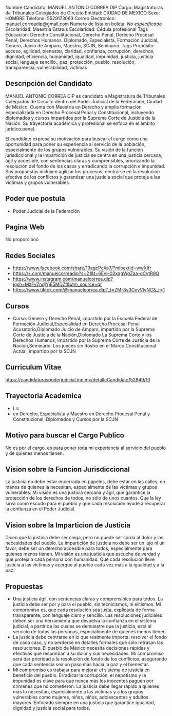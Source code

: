 Nombre Candidato: MANUEL ANTONIO CORREA DIP
Cargo: Magistraturas de Tribunales Colegiados de Circuito
Entidad: CIUDAD DE MEXICO
Sexo: HOMBRE
Telefono: 5529173063
Correo Electronico: manuel.correadip@gmail.com
Numero de lista en boleta: *No especificado*
Escolaridad: Maestría
Estatus Escolaridad: Cédula profesional
Tags Educación: Derecho Constitucional, Derecho Penal, Derecho Procesal Penal, Derechos Humanos, Diplomado, Especialista, Formación Judicial, Género, Juicio de Amparo, Maestro, SCJN, Seminario.
Tags Propósito: acceso, agilidad, bienestar, claridad, confianza, corrupción, derechos, dignidad, eficiencia, humanidad, igualdad, impunidad, justicia, justicia social, lenguaje sencillo., paz, protección, pueblo, resolución, transparencia, vulnerabilidad, víctimas


## Descripción del Candidato 

MANUEL ANTONIO CORREA DIP es candidato a Magistratura de Tribunales Colegiados de Circuito dentro del Poder Judicial de la Federación, Ciudad de México. Cuenta con Maestría en Derecho y amplia formación especializada en Derecho Procesal Penal y Constitucional, incluyendo diplomados y cursos impartidos por la Suprema Corte de Justicia de la Nación. Su trayectoria académica y profesional se enfoca en el ámbito jurídico penal.

El candidato expresa su motivación para buscar el cargo como una oportunidad para poner su experiencia al servicio de la población, especialmente de los grupos vulnerables. Su visión de la función jurisdiccional y la impartición de justicia se centra en una justicia cercana, ágil y accesible, con sentencias claras y comprensibles, priorizando la resolución del fondo de los casos y erradicando la corrupción e impunidad. Sus propuestas incluyen agilizar los procesos, centrarse en la resolución efectiva de los conflictos y garantizar una justicia social que proteja a las víctimas y grupos vulnerables.


## Poder que postula

- Poder Judicial de la Federación


## Pagina Web

No proporcionó


## Redes Sociales

- https://www.facebook.com/share/19agcPcXa7/?mibextid=wwXIfr
- https://x.com/manuelcorreadip?s=21&t=6EvH02xqgWgZaa-oCytR9Q
- https://www.instagram.com/manuelcorrea.dip?igsh=MzFvZndjYjE5MDZt&utm_source=qr
- https://www.tiktok.com/@manuelcorrea.dip?_t=ZM-8v3CoyVlyNC&_r=1


## Cursos

- Curso: Género y Derecho Penal, impartido por la Escuela Federal de Formación Judicial,Especialidad en Derecho Procesal Penal Acusatorio,Diplomado Juicio de Amparo, impartido por la Suprema Corte de Justicia de la Nación,Diplomado La Suprema Corte y los Derechos Humanos, impartido por la Suprema Corte de Justicia de la Nación,Seminario: Los jueces sin Rostro en el Marco Constitucional Actual, impartido por la SCJN


## Curriculum Vitae

https://candidaturaspoderjudicial.ine.mx/detalleCandidato/52849/10


## Trayectoria Academica

- Lic
- en Derecho, Especialista y Maestro en Derecho Procesal Penal y Constitucional; Diplomados y Cursos por la SCJN


## Motivo para buscar el Cargo Publico

No es por el cargo, es para poner toda mi experiencia al servicio del pueblo y de quienes menos tienen.


## Vision sobre la Funcion Jurisdiccional

La justicia no debe estar encerrada en papeles, debe estar en las calles, en manos de quienes la necesitan, especialmente de las víctimas y grupos vulnerables. Mi visión es una justicia cercana y ágil, que garantice la protección de los derechos de todos, no sólo de unos cuantos. Que la ley sirva como escudo para el pueblo y que cada resolución ayude a recuperar la confianza en el Poder Judicial.


## Vision sobre la Imparticion de Justicia

Dicen que la justicia debe ser ciega, pero no puede ser sorda al dolor y las necesidades del pueblo. La impartición de justicia no debe ser un lujo ni un favor, debe ser un derecho accesible para todos, especialmente para quienes menos tienen. Mi visión es una justicia que escuche de verdad y que proteja a cada persona con humanidad. Que cada resolución lleve justicia a las víctimas y acerque al pueblo cada vez más a la igualdad y a la paz.


## Propuestas

- Una justicia ágil, con sentencias claras y comprensibles para todos. La justicia debe ser por y para el pueblo, sin tecnicismos, ni elitismos. Mi compromiso es, que cada resolución sea justa, explicada de forma transparente, con lenguaje claro y sencillo. Las resoluciones judiciales deben ser una herramienta que devuelva la confianza en el sistema judicial, a partir de las cuales se demuestre que la justicia, está al servicio de todas las personas, especialmente de quienes menos tienen.
- La justicia debe centrarse en lo que realmente importa: resolver el fondo de cada caso, y no perderse en detalles formales que solo retrasan las resoluciones. El pueblo de México necesita decisiones rápidas y efectivas que respondan a su dolor y sus necesidades. Mi compromiso será dar prioridad a la resolución de fondo de los conflictos, asegurando que cada sentencia sea un paso más hacia la paz y el bienestar.
- Mi compromiso es trabajar para mejorar el sistema de justicia en beneficio del pueblo. Erradicar la corrupción, el nepotismo y la impunidad es clave para que nunca más los inocentes paguen por crímenes que no cometieron. La justicia debe llegar rápido a quienes más lo necesitan, especialmente a las víctimas y a los grupos vulnerables como mujeres, niñas, niños, adolescentes y adultos mayores. Enfocado siempre en una justicia que garantice igualdad, dignidad y justicia social para todos.

